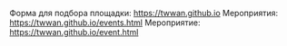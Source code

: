 Форма для подбора площадки: https://twwan.github.io
Мероприятия: https://twwan.github.io/events.html
Мероприятие: https://twwan.github.io/event.html
